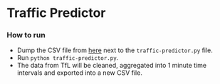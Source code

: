 # Traffic Predictor

### How to run
* Dump the CSV file from [here](https://data.dex.sg/dataset/for-ford-challenge/resource/c83822f5-dda4-487c-94fc-e8aee6d26f5b) next to the `traffic-predictor.py` file.
* Run `python traffic-predictor.py`.
* The data from TfL will be cleaned, aggregated into 1 minute time intervals and exported into a new CSV file.
